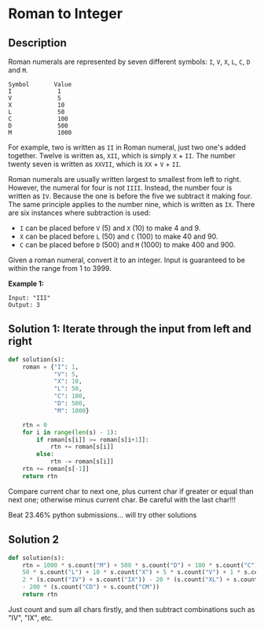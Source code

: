 # Roman to Integer

## Description

Roman numerals are represented by seven different symbols: `I`, `V`, `X`, `L`, `C`, `D` and `M`.

```
Symbol       Value
I             1
V             5
X             10
L             50
C             100
D             500
M             1000
```

For example, two is written as `II` in Roman numeral, just two one's added together. Twelve is written as, `XII`, which is simply `X` + `II`. The number twenty seven is written as `XXVII`, which is `XX` + `V` + `II`.

Roman numerals are usually written largest to smallest from left to right. However, the numeral for four is not `IIII`. Instead, the number four is written as `IV`. Because the one is before the five we subtract it making four. The same principle applies to the number nine, which is written as `IX`. There are six instances where subtraction is used:

- `I` can be placed before `V` (5) and `X` (10) to make 4 and 9. 
- `X` can be placed before `L` (50) and `C` (100) to make 40 and 90. 
- `C` can be placed before `D` (500) and `M` (1000) to make 400 and 900.

Given a roman numeral, convert it to an integer. Input is guaranteed to be within the range from 1 to 3999.

**Example 1:**

```
Input: "III"
Output: 3
```

## Solution 1: Iterate through the input from left and right

```python
def solution(s):
    roman = {"I": 1,
             "V": 5,
             "X": 10,
             "L": 50,
             "C": 100,
             "D": 500,
             "M": 1000}

    rtn = 0
    for i in range(len(s) - 1):
        if roman[s[i]] >= roman[s[i+1]]:
            rtn += roman[s[i]]
        else:
            rtn -= roman[s[i]]
    rtn += roman[s[-1]]
    return rtn
```

Compare current char to next one, plus current char if greater or equal than next one; otherwise minus current char. Be careful with the last char!!!

Beat 23.46% python submissions... will try other solutions

## Solution 2

```python
def solution(s):
    rtn = 1000 * s.count("M") + 500 * s.count("D") + 100 * s.count("C") + \
    50 * s.count("L") + 10 * s.count("X") + 5 * s.count("V") + 1 * s.count("I") -\
    2 * (s.count("IV") + s.count("IX")) - 20 * (s.count("XL") + s.count("XC"))\
    - 200 * (s.count("CD") + s.count("CM"))
    return rtn
```

Just count and sum all chars firstly, and then subtract combinations such as "IV", "IX", etc.